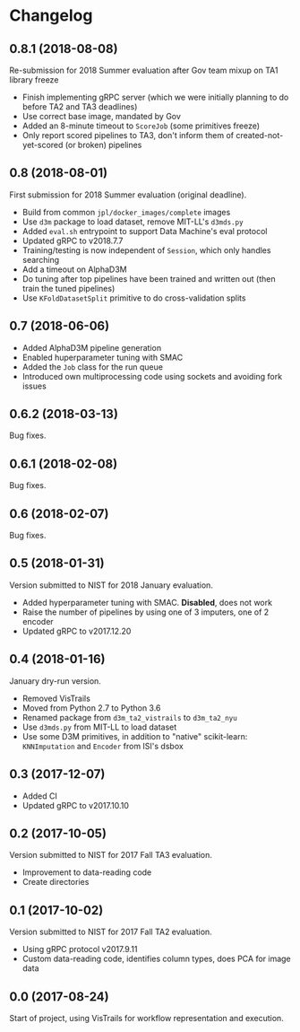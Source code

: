 Changelog
=========

0.8.1 (2018-08-08)
------------------

Re-submission for 2018 Summer evaluation after Gov team mixup on TA1 library freeze

* Finish implementing gRPC server (which we were initially planning to do before TA2 and TA3 deadlines)
* Use correct base image, mandated by Gov
* Added an 8-minute timeout to `ScoreJob` (some primitives freeze)
* Only report scored pipelines to TA3, don't inform them of created-not-yet-scored (or broken) pipelines

0.8 (2018-08-01)
----------------

First submission for 2018 Summer evaluation (original deadline).

* Build from common `jpl/docker_images/complete` images
* Use `d3m` package to load dataset, remove MIT-LL's `d3mds.py`
* Added `eval.sh` entrypoint to support Data Machine's eval protocol
* Updated gRPC to v2018.7.7
* Training/testing is now independent of `Session`, which only handles searching
* Add a timeout on AlphaD3M
* Do tuning after top pipelines have been trained and written out (then train the tuned pipelines)
* Use `KFoldDatasetSplit` primitive to do cross-validation splits

0.7 (2018-06-06)
----------------

* Added AlphaD3M pipeline generation
* Enabled huperparameter tuning with SMAC
* Added the `Job` class for the run queue
* Introduced own multiprocessing code using sockets and avoiding fork issues

0.6.2 (2018-03-13)
------------------

Bug fixes.

0.6.1 (2018-02-08)
------------------

Bug fixes.

0.6 (2018-02-07)
----------------

Bug fixes.

0.5 (2018-01-31)
----------------

Version submitted to NIST for 2018 January evaluation.

* Added hyperparameter tuning with SMAC. **Disabled**, does not work
* Raise the number of pipelines by using one of 3 imputers, one of 2 encoder
* Updated gRPC to v2017.12.20

0.4 (2018-01-16)
----------------

January dry-run version.

* Removed VisTrails
* Moved from Python 2.7 to Python 3.6
* Renamed package from `d3m_ta2_vistrails` to `d3m_ta2_nyu`
* Use `d3mds.py` from MIT-LL to load dataset
* Use some D3M primitives, in addition to "native" scikit-learn: `KNNImputation` and `Encoder` from ISI's dsbox

0.3 (2017-12-07)
----------------

* Added CI
* Updated gRPC to v2017.10.10

0.2 (2017-10-05)
----------------

Version submitted to NIST for 2017 Fall TA3 evaluation.

* Improvement to data-reading code
* Create directories

0.1 (2017-10-02)
----------------

Version submitted to NIST for 2017 Fall TA2 evaluation.

* Using gRPC protocol v2017.9.11
* Custom data-reading code, identifies column types, does PCA for image data

0.0 (2017-08-24)
----------------

Start of project, using VisTrails for workflow representation and execution.

